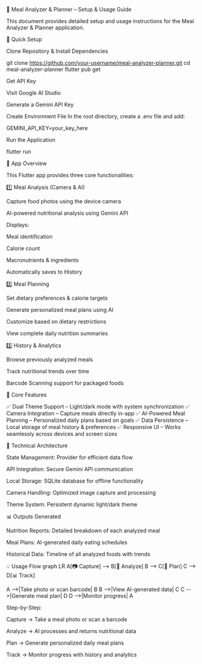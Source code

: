 📖 Meal Analyzer & Planner – Setup & Usage Guide

This document provides detailed setup and usage instructions for the Meal Analyzer & Planner application.

🚀 Quick Setup

Clone Repository & Install Dependencies

git clone https://github.com/your-username/meal-analyzer-planner.git
cd meal-analyzer-planner
flutter pub get


Get API Key

Visit Google AI Studio

Generate a Gemini API Key

Create Environment File
In the root directory, create a .env file and add:

GEMINI_API_KEY=your_key_here


Run the Application

flutter run

📱 App Overview

This Flutter app provides three core functionalities:

1️⃣ Meal Analysis (Camera & AI)

Capture food photos using the device camera

AI-powered nutritional analysis using Gemini API

Displays:

Meal identification

Calorie count

Macronutrients & ingredients

Automatically saves to History

2️⃣ Meal Planning

Set dietary preferences & calorie targets

Generate personalized meal plans using AI

Customize based on dietary restrictions

View complete daily nutrition summaries

3️⃣ History & Analytics

Browse previously analyzed meals

Track nutritional trends over time

Barcode Scanning support for packaged foods

🎯 Core Features

✅ Dual Theme Support – Light/dark mode with system synchronization
✅ Camera Integration – Capture meals directly in-app
✅ AI-Powered Meal Planning – Personalized daily plans based on goals
✅ Data Persistence – Local storage of meal history & preferences
✅ Responsive UI – Works seamlessly across devices and screen sizes

🔧 Technical Architecture

State Management: Provider
 for efficient data flow

API Integration: Secure Gemini API communication

Local Storage: SQLite database for offline functionality

Camera Handling: Optimized image capture and processing

Theme System: Persistent dynamic light/dark theme

📊 Outputs Generated

Nutrition Reports: Detailed breakdown of each analyzed meal

Meal Plans: AI-generated daily eating schedules

Historical Data: Timeline of all analyzed foods with trends

💡 Usage Flow
graph LR
A[📷 Capture] --> B[🔎 Analyze]
B --> C[📅 Plan]
C --> D[📊 Track]

A -->|Take photo or scan barcode| B
B -->|View AI-generated data| C
C -->|Generate meal plan| D
D -->|Monitor progress| A


Step-by-Step:

Capture → Take a meal photo or scan a barcode

Analyze → AI processes and returns nutritional data

Plan → Generate personalized daily meal plans

Track → Monitor progress with history and analytics
